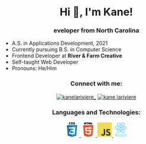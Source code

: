 <h1 align="center">Hi 👋, I'm Kane!</h1>
<h3 align="center">eveloper from North Carolina</h3>

- A.S. in Applications Development, 2021
- Currently pursuing B.S. in Computer Science 
- Frontend Developer at **River & Farm Creative**
- Self-taught Web Developer 
- Pronouns: He/Him

<h3 align="center">Connect with me:</h3>
<p align="center">
<a href="https://twitter.com/kanelariviere_" target="blank"><img align="center" src="https://raw.githubusercontent.com/rahuldkjain/github-profile-readme-generator/master/src/images/icons/Social/twitter.svg" alt="kanelariviere_" height="30" width="40" /></a>
<a href="https://linkedin.com/in/kane lariviere" target="blank"><img align="center" src="https://raw.githubusercontent.com/rahuldkjain/github-profile-readme-generator/master/src/images/icons/Social/linked-in-alt.svg" alt="kane lariviere" height="30" width="40" /></a>
</p>

<h3 align="center">Languages and Technologies:</h3>
<p align="center"> 
<a href="https://www.w3schools.com/css/" target="_blank" rel="noreferrer"> 
<img src="https://raw.githubusercontent.com/devicons/devicon/master/icons/css3/css3-original-wordmark.svg" alt="css3" width="40" height="40"/> </a> <a href="https://firebase.google.com/" target="_blank" rel="noreferrer">  <img src="https://raw.githubusercontent.com/devicons/devicon/master/icons/html5/html5-original-wordmark.svg" alt="html5" width="40" height="40"/> </a> <a href="https://developer.mozilla.org/en-US/docs/Web/JavaScript" target="_blank" rel="noreferrer"> <img src="https://raw.githubusercontent.com/devicons/devicon/master/icons/javascript/javascript-original.svg" alt="javascript" width="40" height="40"/> </a> <img src="https://raw.githubusercontent.com/devicons/devicon/master/icons/react/react-original-wordmark.svg" alt="react" width="40" height="40"/> </a>
